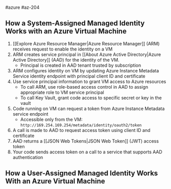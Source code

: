 #azure #az-204 

## How a System-Assigned Managed Identity Works with an Azure Virtual Machine
1. [[Explore Azure Resource Manager|Azure Resource Manager]] (ARM) receives request to enable the identity on a VM
2. ARM creates service principal in [[About Azure Active Directory|Azure Active Directory]] (AAD) for the identity of the VM.
	- Principal is created in AAD tenant trusted by subscription
3. ARM configures identity on VM by updating Azure Instance Metadata Service identity endpoint with principal client ID and certificate
4. Use service principal information to grant VM access to Azure resources
	- To call ARM, use role-based access control in AAD to assign appropriate role to VM service principal
	- To call Key Vault, grant code access to specific secret or key in the vault
5. Code running on VM can request a token from Azure Instance Metadata service endpoint
	- Accessible only from the VM: `http://169.254.169.254/metadata/identity/oauth2/token`
6. A call is made to AAD to request access token using client ID and certificate
7. AAD returns a [[JSON Web Tokens|JSON Web Token]] (JWT) access token
8. Your code sends access token on a call to a service that supports AAD authentication

## How a User-Assigned Managed Identity Works With an Azure Virtual Machine

